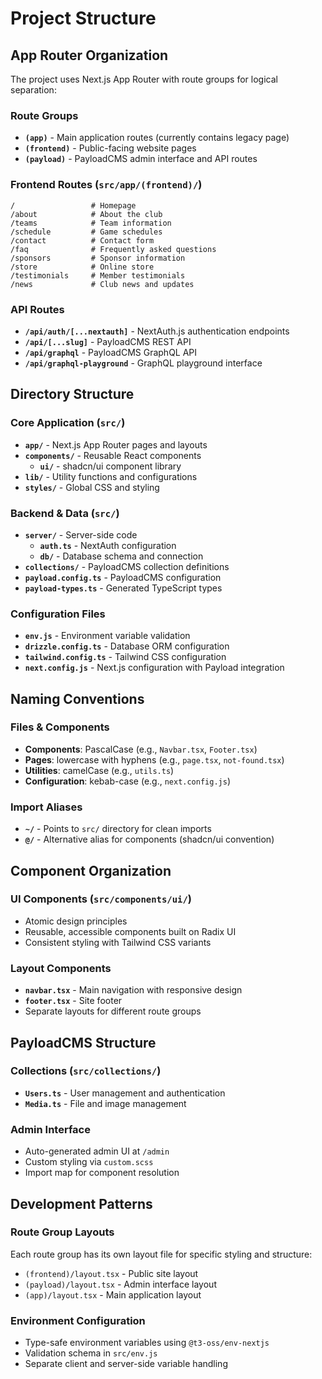 # Project Structure

## App Router Organization

The project uses Next.js App Router with route groups for logical separation:

### Route Groups

- **`(app)`** - Main application routes (currently contains legacy page)
- **`(frontend)`** - Public-facing website pages
- **`(payload)`** - PayloadCMS admin interface and API routes

### Frontend Routes (`src/app/(frontend)/`)

```
/                 # Homepage
/about            # About the club
/teams            # Team information
/schedule         # Game schedules
/contact          # Contact form
/faq              # Frequently asked questions
/sponsors         # Sponsor information
/store            # Online store
/testimonials     # Member testimonials
/news             # Club news and updates
```

### API Routes

- **`/api/auth/[...nextauth]`** - NextAuth.js authentication endpoints
- **`/api/[...slug]`** - PayloadCMS REST API
- **`/api/graphql`** - PayloadCMS GraphQL API
- **`/api/graphql-playground`** - GraphQL playground interface

## Directory Structure

### Core Application (`src/`)

- **`app/`** - Next.js App Router pages and layouts
- **`components/`** - Reusable React components
  - **`ui/`** - shadcn/ui component library
- **`lib/`** - Utility functions and configurations
- **`styles/`** - Global CSS and styling

### Backend & Data (`src/`)

- **`server/`** - Server-side code
  - **`auth.ts`** - NextAuth configuration
  - **`db/`** - Database schema and connection
- **`collections/`** - PayloadCMS collection definitions
- **`payload.config.ts`** - PayloadCMS configuration
- **`payload-types.ts`** - Generated TypeScript types

### Configuration Files

- **`env.js`** - Environment variable validation
- **`drizzle.config.ts`** - Database ORM configuration
- **`tailwind.config.ts`** - Tailwind CSS configuration
- **`next.config.js`** - Next.js configuration with Payload integration

## Naming Conventions

### Files & Components

- **Components**: PascalCase (e.g., `Navbar.tsx`, `Footer.tsx`)
- **Pages**: lowercase with hyphens (e.g., `page.tsx`, `not-found.tsx`)
- **Utilities**: camelCase (e.g., `utils.ts`)
- **Configuration**: kebab-case (e.g., `next.config.js`)

### Import Aliases

- **`~/`** - Points to `src/` directory for clean imports
- **`@/`** - Alternative alias for components (shadcn/ui convention)

## Component Organization

### UI Components (`src/components/ui/`)

- Atomic design principles
- Reusable, accessible components built on Radix UI
- Consistent styling with Tailwind CSS variants

### Layout Components

- **`navbar.tsx`** - Main navigation with responsive design
- **`footer.tsx`** - Site footer
- Separate layouts for different route groups

## PayloadCMS Structure

### Collections (`src/collections/`)

- **`Users.ts`** - User management and authentication
- **`Media.ts`** - File and image management

### Admin Interface

- Auto-generated admin UI at `/admin`
- Custom styling via `custom.scss`
- Import map for component resolution

## Development Patterns

### Route Group Layouts

Each route group has its own layout file for specific styling and structure:

- `(frontend)/layout.tsx` - Public site layout
- `(payload)/layout.tsx` - Admin interface layout
- `(app)/layout.tsx` - Main application layout

### Environment Configuration

- Type-safe environment variables using `@t3-oss/env-nextjs`
- Validation schema in `src/env.js`
- Separate client and server-side variable handling
